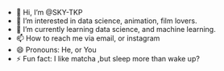 - 👋 Hi, I’m @SKY-TKP
- 👀 I’m interested in data science, animation, film lovers.
- 🌱 I’m currently learning data science, and machine learning.
- 📫 How to reach me via email, or instagram
- 😄 Pronouns: He, or You
- ⚡ Fun fact: I like matcha ,but sleep more than wake up?

<!---
SKY-TKP/SKY-TKP is a ✨ special ✨ repository because its `README.md` (this file) appears on your GitHub profile.
You can click the Preview link to take a look at your changes.
--->
